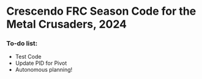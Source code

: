 # Crescendo FRC Season Code for the Metal Crusaders, 2024

### To-do list:
- Test Code
- Update PID for Pivot
- Autonomous planning!